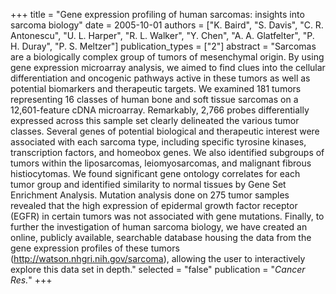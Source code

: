 +++
title = "Gene expression profiling of human sarcomas: insights into sarcoma biology"
date = 2005-10-01
authors = ["K. Baird", "S. Davis", "C. R. Antonescu", "U. L. Harper", "R. L. Walker", "Y. Chen", "A. A. Glatfelter", "P. H. Duray", "P. S. Meltzer"]
publication_types = ["2"]
abstract = "Sarcomas are a biologically complex group of tumors of mesenchymal origin. By using gene expression microarray analysis, we aimed to find clues into the cellular differentiation and oncogenic pathways active in these tumors as well as potential biomarkers and therapeutic targets. We examined 181 tumors representing 16 classes of human bone and soft tissue sarcomas on a 12,601-feature cDNA microarray. Remarkably, 2,766 probes differentially expressed across this sample set clearly delineated the various tumor classes. Several genes of potential biological and therapeutic interest were associated with each sarcoma type, including specific tyrosine kinases, transcription factors, and homeobox genes. We also identified subgroups of tumors within the liposarcomas, leiomyosarcomas, and malignant fibrous histiocytomas. We found significant gene ontology correlates for each tumor group and identified similarity to normal tissues by Gene Set Enrichment Analysis. Mutation analysis done on 275 tumor samples revealed that the high expression of epidermal growth factor receptor (EGFR) in certain tumors was not associated with gene mutations. Finally, to further the investigation of human sarcoma biology, we have created an online, publicly available, searchable database housing the data from the gene expression profiles of these tumors (http://watson.nhgri.nih.gov/sarcoma), allowing the user to interactively explore this data set in depth."
selected = "false"
publication = "*Cancer Res.*"
+++

